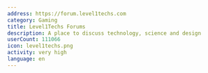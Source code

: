 ```yaml
---
address: https://forum.level1techs.com
category: Gaming
title: Level1Techs Forums
description: A place to discuss technology, science and design
userCount: 111066
icon: level1techs.png
activity: very high
language: en
---
```

